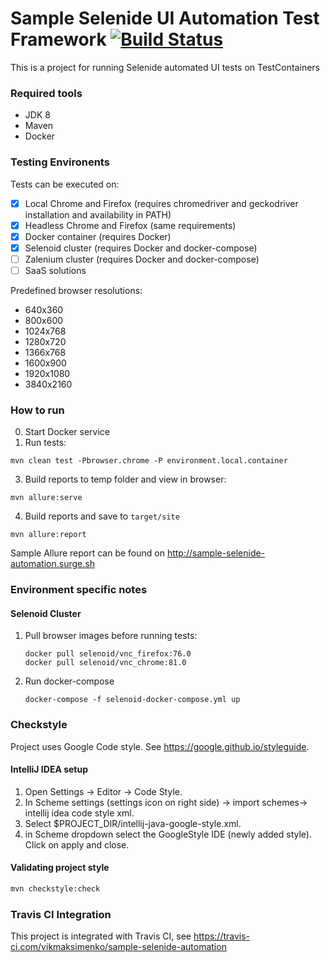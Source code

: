 Sample Selenide UI Automation Test Framework [![Build Status](https://travis-ci.com/vikmaksimenko/sample-selenide-automation.svg?branch=master)](https://travis-ci.com/vikmaksimenko/sample-selenide-automation)
=====================================================

This is a project for running Selenide automated UI tests on TestContainers 

### Required tools
 
* JDK 8
* Maven
* Docker 

### Testing Environents

Tests can be executed on: 

- [x] Local Chrome and Firefox (requires chromedriver and geckodriver installation and availability in PATH)
- [x] Headless Chrome and Firefox (same requirements)
- [x] Docker container (requires Docker)
- [x] Selenoid cluster (requires Docker and docker-compose)
- [ ] Zalenium cluster (requires Docker and docker-compose)
- [ ] SaaS solutions

Predefined browser resolutions:
 
- 640x360
- 800x600
- 1024x768
- 1280x720
- 1366x768
- 1600x900
- 1920x1080
- 3840x2160

### How to run


0. Start Docker service 
1. Run tests:
```
mvn clean test -Pbrowser.chrome -P environment.local.container
```
3. Build reports to temp folder and view in browser:    
```
mvn allure:serve
```
4. Build reports and save to `target/site`
```
mvn allure:report
```

Sample Allure report can be found on http://sample-selenide-automation.surge.sh

### Environment specific notes

#### Selenoid Cluster

1. Pull browser images before running tests: 
    ```
    docker pull selenoid/vnc_firefox:76.0
    docker pull selenoid/vnc_chrome:81.0
    ```
2. Run docker-compose
   ```
   docker-compose -f selenoid-docker-compose.yml up
   ```

### Checkstyle

Project uses Google Code style. See https://google.github.io/styleguide. 

#### IntelliJ IDEA setup 
1. Open Settings -> Editor -> Code Style.
2. In Scheme settings (settings icon on right side) -> import schemes-> intellij idea code style xml.
3. Select $PROJECT_DIR/intellij-java-google-style.xml.
4. in Scheme dropdown select the GoogleStyle IDE (newly added style). Click on apply and close.

#### Validating project style
```bash
mvn checkstyle:check
```

### Travis CI Integration

This project is integrated with Travis CI, see https://travis-ci.com/vikmaksimenko/sample-selenide-automation 
